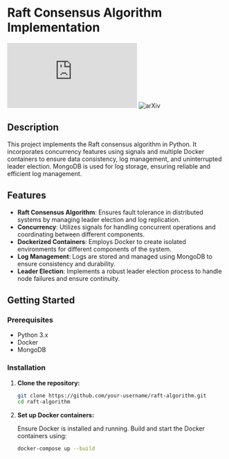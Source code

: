 # Raft Consensus Algorithm Implementation
![](https://web.stanford.edu/~ouster/cgi-bin/papers/raft-atc14.pdf)
![arXiv](https://img.shields.io/badge/2404.19756-message?style=flat&label=arXiv&color=bb1111&link=https%3A%2F%2Farxiv.org%2Fabs%2F2404.19756)

## Description

This project implements the Raft consensus algorithm in Python. It incorporates concurrency features using signals and multiple Docker containers to ensure data consistency, log management, and uninterrupted leader election. MongoDB is used for log storage, ensuring reliable and efficient log management.

## Features

- **Raft Consensus Algorithm**: Ensures fault tolerance in distributed systems by managing leader election and log replication.
- **Concurrency**: Utilizes signals for handling concurrent operations and coordinating between different components.
- **Dockerized Containers**: Employs Docker to create isolated environments for different components of the system.
- **Log Management**: Logs are stored and managed using MongoDB to ensure consistency and durability.
- **Leader Election**: Implements a robust leader election process to handle node failures and ensure continuity.

## Getting Started

### Prerequisites

- Python 3.x
- Docker
- MongoDB

### Installation

1. **Clone the repository:**

    ```bash
    git clone https://github.com/your-username/raft-algorithm.git
    cd raft-algorithm
    ```

2. **Set up Docker containers:**

    Ensure Docker is installed and running. Build and start the Docker containers using:

    ```bash
    docker-compose up --build
    ```
